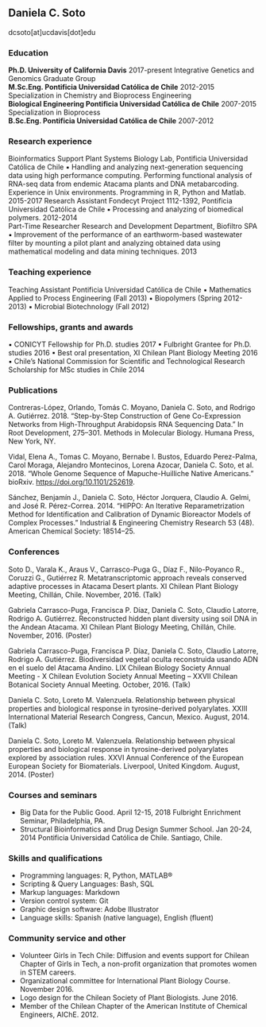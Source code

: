 ## Daniela C. Soto
dcsoto[at]ucdavis[dot]edu

### Education

**Ph.D. University of California Davis** 2017-present 
Integrative Genetics and Genomics Graduate Group
<br>
**M.Sc.Eng. Pontificia Universidad Católica de Chile** 2012-2015
Specialization in Chemistry and Bioprocess Engineering 
<br> 
**Biological Engineering Pontificia Universidad Católica de Chile** 2007-2015
Specialization in Bioprocess
<br>
**B.Sc.Eng. Pontificia Universidad Católica de Chile** 2007-2012
<br>
### Research experience				

Bioinformatics Support 
Plant Systems Biology Lab, Pontificia Universidad Católica de Chile 
▪	Handling and analyzing next-generation sequencing data using high performance computing. Performing functional analysis of RNA-seq data from endemic Atacama plants and DNA metabarcoding. Experience in Unix environments. Programming in R, Python and Matlab.	2015-2017
Research Assistant
Fondecyt Project 1112-1392, Pontificia Universidad Católica de Chile
▪	Processing and analyzing of biomedical polymers.	2012-2014                     
Part-Time Researcher
Research and Development Department, Biofiltro SPA
▪	Improvement of the performance of an earthworm-based wastewater filter by mounting a pilot plant and analyzing obtained data using mathematical modeling and data mining techniques.	2013

### Teaching experience

Teaching Assistant Pontificia Universidad Católica de Chile
▪	Mathematics Applied to Process Engineering (Fall 2013)
▪	Biopolymers (Spring 2012-2013)
▪	Microbial Biotechnology (Fall 2012)

### Fellowships, grants and awards

▪	CONICYT Fellowship for Ph.D. studies 	2017
▪	Fulbright Grantee for Ph.D. studies	2016
▪	Best oral presentation, XI Chilean Plant Biology Meeting	2016                     
▪	Chile’s National Commission for Scientific and Technological Research Scholarship for MSc studies in Chile	2014
 
### Publications

Contreras-López, Orlando, Tomás C. Moyano, Daniela C. Soto, and Rodrigo A. Gutiérrez. 2018. “Step-by-Step Construction of Gene Co-Expression Networks from High-Throughput Arabidopsis RNA Sequencing Data.” In Root Development, 275–301. Methods in Molecular Biology. Humana Press, New York, NY.

Vidal, Elena A., Tomas C. Moyano, Bernabe I. Bustos, Eduardo Perez-Palma, Carol Moraga, Alejandro Montecinos, Lorena Azocar, Daniela C. Soto, et al. 2018. “Whole Genome Sequence of Mapuche-Huilliche Native Americans.” bioRxiv. https://doi.org/10.1101/252619.

Sánchez, Benjamín J., Daniela C. Soto, Héctor Jorquera, Claudio A. Gelmi, and José R. Pérez-Correa. 2014. “HIPPO: An Iterative Reparametrization Method for Identification and Calibration of Dynamic Bioreactor Models of Complex Processes.” Industrial & Engineering Chemistry Research 53 (48). American Chemical Society: 18514–25.

### Conferences

Soto D., Varala K., Araus V., Carrasco-Puga G., Díaz F., Nilo-Poyanco R., Coruzzi G., Gutiérrez R. Metatranscriptomic approach reveals conserved adaptive processes in Atacama Desert plants. XI Chilean Plant Biology Meeting, Chillán, Chile. November, 2016. (Talk)

Gabriela Carrasco-Puga, Francisca P. Díaz, Daniela C. Soto, Claudio Latorre, Rodrigo A. Gutiérrez. Reconstructed hidden plant diversity using soil DNA in the Andean Atacama. XI Chilean Plant Biology Meeting, Chillán, Chile. November, 2016. (Poster)

Gabriela Carrasco-Puga, Francisca P. Díaz, Daniela C. Soto, Claudio Latorre, Rodrigo A. Gutiérrez. Biodiversidad vegetal oculta reconstruida usando ADN en el suelo del Atacama Andino. LIX Chilean Biology Society Annual Meeting - X Chilean Evolution Society Annual Meeting – XXVII Chilean Botanical Society Annual Meeting. October, 2016. (Talk)

Daniela C. Soto, Loreto M. Valenzuela. Relationship between physical properties and biological response in tyrosine-derived polyarylates. XXIII International Material Research Congress, Cancun, Mexico. August, 2014. (Talk)

Daniela C. Soto, Loreto M. Valenzuela. Relationship between physical properties and biological response in tyrosine-derived polyarylates explored by association rules. XXVI Annual Conference of the European European Society for Biomaterials. Liverpool, United Kingdom. August, 2014. (Poster)

### Courses and seminars	

- Big Data for the Public Good. April 12-15, 2018
Fulbright Enrichment Seminar, Philadelphia, PA. 
- Structural Bioinformatics and Drug Design Summer School. Jan 20-24, 2014
Pontificia Universidad Católica de Chile. Santiago, Chile. 	

### Skills and qualifications

- Programming languages: R, Python, MATLAB®
- Scripting & Query Languages: Bash, SQL
- Markup languages: Markdown
- Version control system: Git
- Graphic design software: Adobe Illustrator
- Language skills: Spanish (native language), English (fluent)
 
### Community service and other

- Volunteer Girls in Tech Chile: Diffusion and events support for Chilean Chapter of Girls in Tech, a non-profit organization that promotes women in STEM careers.
- Organizational committee for International Plant Biology Course. November 2016.
- Logo design for the Chilean Society of Plant Biologists. June 2016.
- Member of the Chilean Chapter of the American Institute of Chemical Engineers, AIChE. 2012.
